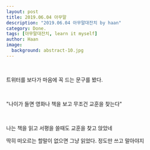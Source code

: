 ```yaml
---
layout: post
title: 2019.06.04 아무말
description: "2019.06.04 아무말대잔치 by haan" 
category: Done.
tags: [아무말대잔치, learn it myself]
author: Haan
image:
  background: abstract-10.jpg
---
```


<br/>
<p>트위터를 보다가 마음에 꼭 드는 문구를 봤다.</p>
<br>
<p>	"나이가 들면 영화나 책을 보고 무조건 교훈을 찾는다"</p>
<br>
<p>나는 책을 읽고 서평을 쓸때도 교훈을 찾고 앉았네</p>
<p>딱히 떠오르는 할말이 없으면 그냥 읽었다. 정도만 쓰고 말아야지 </p>